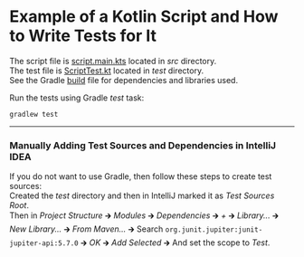 # Example of a Kotlin Script and How to Write Tests for It

The script file is [script.main.kts](src/script.main.kts) located in *src* directory.  
The test file is [ScriptTest.kt](test/ScriptTest.kt) located in *test* directory.  
See the Gradle [build](build.gradle) file for dependencies and libraries used.

Run the tests using Gradle *test* task:

```shell
gradlew test
```

---

### Manually Adding Test Sources and Dependencies in IntelliJ IDEA

If you do not want to use Gradle, then follow these steps to create test sources:  
Created the *test* directory and then in IntelliJ marked it as *Test Sources Root*.  
Then in *Project Structure* 🡲 *Modules* 🡲 *Dependencies* 🡲 *+* 🡲 *Library...* 🡲
*New Library...* 🡲 *From Maven...* 🡲 Search `org.junit.jupiter:junit-jupiter-api:5.7.0`
🡲 *OK* 🡲 *Add Selected* 🡲 And set the scope to *Test*.
